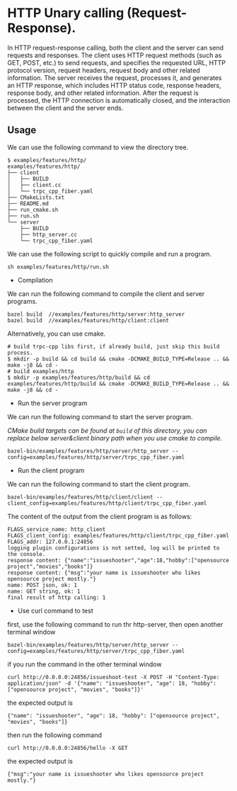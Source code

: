 # HTTP Unary calling (Request-Response).

In HTTP request-response calling, both the client and the server can send requests and responses.
The client uses HTTP request methods (such as GET, POST, etc.) to send requests, and specifies the requested URL,
HTTP protocol version, request headers, request body and other related information. The server receives the request,
processes it, and generates an HTTP response, which includes HTTP status code, response headers, response body, and
other related information. After the request is processed, the HTTP connection is automatically closed, and the
interaction between the client and the server ends.

## Usage

We can use the following command to view the directory tree.
```shell
$ examples/features/http/
examples/features/http/
├── client
│   ├── BUILD
│   ├── client.cc
│   └── trpc_cpp_fiber.yaml
├── CMakeLists.txt
├── README.md
├── run_cmake.sh
├── run.sh
└── server
    ├── BUILD
    ├── http_server.cc
    └── trpc_cpp_fiber.yaml
```

We can use the following script to quickly compile and run a program.
```shell
sh examples/features/http/run.sh
```

* Compilation

We can run the following command to compile the client and server programs.

```shell
bazel build  //examples/features/http/server:http_server
bazel build  //examples/features/http/client:client
```

Alternatively, you can use cmake.
```shell
# build trpc-cpp libs first, if already build, just skip this build process.
$ mkdir -p build && cd build && cmake -DCMAKE_BUILD_TYPE=Release .. && make -j8 && cd -
# build examples/http
$ mkdir -p examples/features/http/build && cd examples/features/http/build && cmake -DCMAKE_BUILD_TYPE=Release .. && make -j8 && cd -
```

* Run the server program

We can run the following command to start the server program.

*CMake build targets can be found at `build` of this directory, you can replace below server&client binary path when you use cmake to compile.*

```shell
bazel-bin/examples/features/http/server/http_server --config=examples/features/http/server/trpc_cpp_fiber.yaml
```

* Run the client program

We can run the following command to start the client program.

```shell
bazel-bin/examples/features/http/client/client --client_config=examples/features/http/client/trpc_cpp_fiber.yaml
```

The content of the output from the client program is as follows:
``` text
FLAGS_service_name: http_client
FLAGS_client_config: examples/features/http/client/trpc_cpp_fiber.yaml
FLAGS_addr: 127.0.0.1:24856
logging plugin configurations is not setted, log will be printed to the console.
response content: {"name":"issueshooter","age":18,"hobby":["opensource project","movies","books"]}
response content: {"msg":"your name is issueshooter who likes opensource project mostly."}
name: POST json, ok: 1
name: GET string, ok: 1
final result of http calling: 1
```

* Use curl command to test

first, use the following command to run thr http-server, then open another terminal window
```shell
bazel-bin/examples/features/http/server/http_server --config=examples/features/http/server/trpc_cpp_fiber.yaml
```
if you run the command in the other terminal window
```shell
curl http://0.0.0.0:24856/issueshoot-test -X POST -H "Content-Type: application/json" -d '{"name": "issueshooter", "age": 18, "hobby": ["opensource project", "movies", "books"]}'
```
the expected output is
```text
{"name": "issueshooter", "age": 18, "hobby": ["opensource project", "movies", "books"]}
```
then run the following command
```shell
curl http://0.0.0.0:24856/hello -X GET
```
the expected output is
```text
{"msg":"your name is issueshooter who likes opensource project mostly."}
```